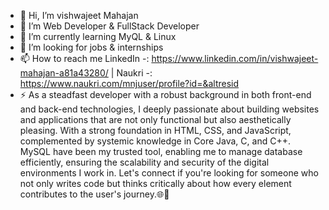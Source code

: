 - 👋 Hi, I’m vishwajeet Mahajan
- 👀 I’m Web Developer & FullStack Developer
- 🌱 I’m currently learning MyQL & Linux
- 💞️ I’m looking for jobs & internships
- 📫 How to reach me LinkedIn -: https://www.linkedin.com/in/vishwajeet-mahajan-a81a43280/   | Naukri -: https://www.naukri.com/mnjuser/profile?id=&altresid
- ⚡ As a steadfast developer with a robust background in both front-end and back-end technologies, I deeply passionate about building websites and applications that are not only functional but also aesthetically pleasing. With a strong foundation in HTML, CSS, and JavaScript, complemented by systemic knowledge in Core Java, C, and C++. MySQL have been my trusted tool, enabling me to manage database efficiently, ensuring the scalability and security of the digital environments I work in. Let's connect if you're looking for someone who not only writes code but thinks critically about how every element contributes to the user's journey.🌐🔗

<!---
vishu1810-gh/vishu1810-gh is a ✨ special ✨ repository because its `README.md` (this file) appears on your GitHub profile.
You can click the Preview link to take a look at your changes.
--->
